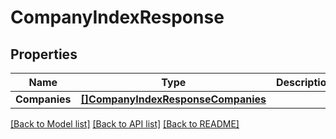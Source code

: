 # CompanyIndexResponse

## Properties

Name | Type | Description | Notes
------------ | ------------- | ------------- | -------------
**Companies** | [**[]CompanyIndexResponseCompanies**](companyIndexResponse_companies.md) |  | 

[[Back to Model list]](../README.md#documentation-for-models) [[Back to API list]](../README.md#documentation-for-api-endpoints) [[Back to README]](../README.md)


